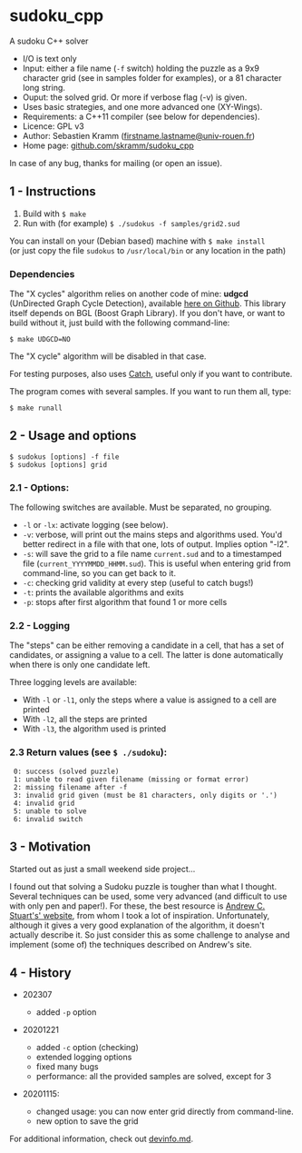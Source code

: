 # sudoku_cpp

A sudoku C++ solver

* I/O is text only
 * Input: either a file name (`-f` switch) holding the puzzle as a 9x9 character grid (see in samples folder for examples), or a 81 character long string.
 * Ouput: the solved grid. Or more if verbose flag (-v) is given.
* Uses basic strategies, and one more advanced one (XY-Wings).
* Requirements: a C++11 compiler (see below for dependencies).
* Licence: GPL v3
* Author: Sebastien Kramm (firstname.lastname@univ-rouen.fr)
* Home page: [github.com/skramm/sudoku_cpp](https://github.com/skramm/sudoku_cpp)

In case of any bug, thanks for mailing (or open an issue).

## 1 - Instructions

1. Build with `$ make`
2. Run with (for example) `$ ./sudokus -f samples/grid2.sud`

You can install on your (Debian based) machine with `$ make install`
<br>
(or just copy the file `sudokus` to `/usr/local/bin` or any location in the path)

### Dependencies

The "X cycles" algorithm relies on another code of mine: **udgcd** (UnDirected Graph Cycle Detection),
available [here on Github](https://github.com/skramm/udgcd). This library itself depends on BGL
(Boost Graph Library).
If you don't have, or want to build without it, just build with the following command-line:
```
$ make UDGCD=NO
```
The "X cycle" algorithm will be disabled in that case.

For testing purposes, also uses [Catch](https://github.com/philsquared/Catch/), useful only if you want to contribute.


The program comes with several samples. If you want to run them all, type:
```
$ make runall
```

## 2 - Usage and options

`$ sudokus [options] -f file` <br>
`$ sudokus [options] grid`

### 2.1 - Options:

The following switches are available.
Must be separated, no grouping.

* `-l` or `-lx`: activate logging (see below).
* `-v`: verbose, will print out the mains steps and algorithms used.
You'd better redirect in a file with that one, lots of output. Implies option "-l2".
* `-s`: will save the grid to a file name `current.sud` and to a timestamped file (`current_YYYYMMDD_HHMM.sud`).
This is useful when entering grid from command-line, so you can get back to it.
* `-c`: checking grid validity at every step (useful to catch bugs!)
* `-t`: prints the available algorithms and exits
* `-p`: stops after first algorithm that found 1 or more cells

### 2.2 - Logging

The "steps" can be either removing a candidate in a cell, that has a set of candidates, or assigning a value to a cell.
The latter is done automatically when there is only one candidate left.

Three logging levels are available:
* With `-l` or `-l1`, only the steps where a value is assigned to a cell are printed
* With `-l2`, all the steps are printed
* With `-l3`, the algorithm used is printed

### 2.3 Return values (see `$ ./sudoku`):
```
 0: success (solved puzzle)
 1: unable to read given filename (missing or format error)
 2: missing filename after -f
 3: invalid grid given (must be 81 characters, only digits or '.')
 4: invalid grid
 5: unable to solve
 6: invalid switch
```

## 3 - Motivation

Started out as just a small weekend side project...

I found out that solving a Sudoku puzzle is tougher than what I thought.
Several techniques can be used, some very advanced (and difficult to use with only pen and paper!).
For these, the best resource is [Andrew C. Stuart's' website](http://www.sudokuwiki.org/sudoku.htm), from whom I took a lot of inspiration.
Unfortunately, although it gives a very good explanation of the algorithm, it doesn't actually describe it.
So just consider this as some challenge to analyse and implement (some of) the techniques described on Andrew's site.

## 4 - History

* 202307
  * added `-p` option

* 20201221
  * added `-c` option (checking)
  * extended logging options
  * fixed many bugs
  * performance: all the provided samples are solved, except for 3
* 20201115:
  * changed usage: you can now enter grid directly from command-line.
  * new option to save the grid


For additional information, check out [devinfo.md](devinfo.md).

